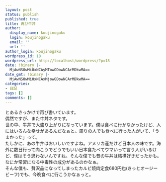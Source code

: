 ```yaml
---
layout: post
status: publish
published: true
title: 再び牛丼
author:
  display_name: koujinogaku
  login: koujinogaku
  email: ''
  url: ''
author_login: koujinogaku
wordpress_id: 18
wordpress_url: http://localhost/wordpress/?p=18
date: !binary |-
  MjAwNS0wMi0xNCAyMTowODowNCArMDkwMA==
date_gmt: !binary |-
  MjAwNS0wMi0xNCAxMjowODowNCArMDkwMA==
categories:
- 日記
tags: []
comments: []
---
```

<p>とあるきっかけで再び書いています。<br />
偶然ですが、また牛丼ネタです。<br />
世の中、牛丼で大盛り上がりになっています。僕は食べに行かなかったけど、人にはいろんな幸せがあるんだなぁと。周りの人でも食べに行った人がいて、「うまかった」って。<br />
たしかに、あの牛丼はおいしいですよね。アメリカ産だけど日本人の味です。海外に数日行って向こうでどうでもいい日本食たべてウマいって言う人がいるけど、僕はそう思わないんですね。そんな僕でも昔の牛丼は結構好きだったかも。なにか常習になる中毒性の成分があるのかなぁ。<br />
そんな僕も、贅沢品になってしまったカルビ焼肉定食680円也(きっとオージービーフ)でも、今晩食べに行こうかなぁっと。</p>
